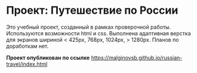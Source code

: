 # Проект: Путешествие по России
Это учебный проект, созданный в рамках проверочной работы. Используются возможности html и css.
Выполнена адаптивная верстка для экранов шириной < 425px, 768px, 1024px, > 1280px.
Планов по доработкам нет.

**Проект опубликован по ссылке**
https://malginovsb.github.io/russian-travel/index.html

